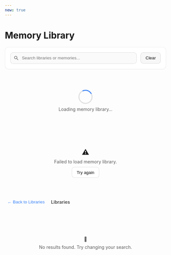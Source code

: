 ```yaml
---
new: true
---
```

# Memory Library


<div id="memory-lib-root" class="ml-prose-container">
  <!-- 工具条 -->
  <div class="ml-card">
    <div class="ml-toolbar">
      <div class="ml-input-wrap">
        <svg class="ml-icon" viewBox="0 0 24 24" aria-hidden="true">
          <path d="M15.5 14h-.79l-.28-.27A6.471 6.471 0 0 0 16 9.5 6.5 6.5 0 1 0 9.5 16c1.61 0 3.09-.59 4.23-1.57l.27.28v.79l5 4.99L20.49 19l-4.99-5zm-6 0C7.01 14 5 11.99 5 9.5S7.01 5 9.5 5 14 7.01 14 9.5 11.99 14 9.5 14z"/>
        </svg>
        <input id="ml-search" placeholder="Search libraries or memories..." />
      </div>
      <button id="ml-clear" class="ml-btn secondary">Clear</button>
    </div>
    <div id="ml-stats" class="ml-stats" hidden>
      <span>Showing <b id="ml-count">0</b> of <b id="ml-total">0</b> <span id="ml-type">items</span></span>
    </div>
  </div>

  <!-- 加载/错误 -->
  <div id="ml-loading" class="ml-loading">
    <div class="ml-spinner" aria-label="Loading"></div>
    <div class="ml-muted">Loading memory library…</div>
  </div>
  <div id="ml-error" class="ml-error" hidden>
    <div class="ml-error-icon">⚠️</div>
    <div class="ml-muted">Failed to load memory library.</div>
    <button id="ml-retry" class="ml-btn">Try again</button>
  </div>

  <!-- 面包屑 -->
  <div id="ml-crumb" class="ml-crumb" hidden>
    <button id="ml-back" class="ml-link">← Back to Libraries</button>
    <div class="ml-crumb-title" id="ml-crumb-title">Libraries</div>
  </div>

  <!-- 列表容器 -->
  <div id="ml-libraries" class="ml-grid" hidden></div>
  <div id="ml-memories" class="ml-grid" hidden></div>

  <!-- 空态 -->
  <div id="ml-empty" class="ml-empty" hidden>
    <div class="ml-empty-icon">🔎</div>
    <div class="ml-muted">No results found. Try changing your search.</div>
  </div>
</div>

<!-- 详情弹窗 -->
<dialog id="ml-modal" class="ml-modal">
  <form method="dialog" class="ml-modal-card">
    <div class="ml-modal-header">
      <div>
        <div class="ml-chip" id="ml-modal-lib"></div>
        <div class="ml-chip success" id="ml-modal-score" hidden></div>
      </div>
      <button class="ml-close" aria-label="Close">✕</button>
    </div>

    <div class="ml-modal-section">
      <div class="ml-section-title">When to use</div>
      <div class="ml-code" id="ml-modal-when"></div>
    </div>

    <div class="ml-modal-section">
      <div class="ml-section-title">Memory</div>
      <div class="ml-note" id="ml-modal-content"></div>
    </div>

    <div class="ml-modal-section">
      <div class="ml-section-title">Metadata</div>
      <div class="ml-meta">
        <div><span>Author</span><b id="ml-modal-author"></b></div>
        <div><span>Created</span><b id="ml-modal-created"></b></div>
        <div><span>Memory ID</span><b id="ml-modal-id" class="mono"></b></div>
        <div><span>Workspace</span><b id="ml-modal-ws" class="mono"></b></div>
      </div>
    </div>

    <div class="ml-modal-footer">
      <button class="ml-btn secondary" value="cancel">Close</button>
    </div>
  </form>
</dialog>

<style>
/* —— 基于 shadcn/mkdocs 主题变量，尽量少写硬编码颜色 —— */
:root {
  --ml-radius: .75rem;
  --ml-gap: 1rem;
  --ml-shadow: 0 6px 24px rgba(0,0,0,.08);
}
@media (prefers-color-scheme: dark) {
  /* 主题会处理色板，这里不额外覆盖 */
}

/* 容器与卡片 */
.ml-prose-container { display: grid; gap: var(--ml-gap); }
.ml-card {
  background: var(--background, #fff);
  color: var(--foreground, #0a0a0a);
  border: 1px solid var(--border, rgba(0,0,0,.08));
  border-radius: var(--ml-radius);
  padding: 1rem;
  box-shadow: var(--shadow, 0 1px 0 rgba(0,0,0,.02));
}
.ml-grid {
  display: grid;
  gap: var(--ml-gap);
  grid-template-columns: repeat(1, minmax(0,1fr));
}
@media (min-width: 640px){ .ml-grid{ grid-template-columns: repeat(2, minmax(0,1fr)); } }
@media (min-width: 1024px){ .ml-grid{ grid-template-columns: repeat(3, minmax(0,1fr)); } }

.ml-card-item{
  background: var(--card, var(--background, #fff));
  border: 1px solid var(--border, rgba(0,0,0,.08));
  border-radius: var(--ml-radius);
  padding: 1rem;
  transition: transform .18s ease, box-shadow .18s ease, border-color .18s ease;
  cursor: pointer;
}
.ml-card-item:hover{
  transform: translateY(-2px);
  box-shadow: var(--ml-shadow);
  border-color: var(--primary, #3b82f6);
}
.ml-card-head{ display:flex; align-items:flex-start; justify-content:space-between; gap:.75rem; margin-bottom:.5rem; }
.ml-card-title{ font-weight: 650; font-size: 1rem; }
.ml-card-sub{ font-size: .85rem; opacity: .7; }
.ml-card-sample{ margin-top:.5rem; font-size:.92rem; line-height:1.5; opacity:.9; display:-webkit-box; -webkit-line-clamp:3; -webkit-box-orient:vertical; overflow:hidden; }
.ml-card-foot{ display:flex; justify-content:space-between; align-items:center; border-top:1px solid var(--border, rgba(0,0,0,.08)); padding-top:.5rem; margin-top:.75rem; font-size:.85rem; opacity:.8; }

/* 工具条与输入 */
.ml-toolbar{ display:flex; gap:.75rem; align-items:center; justify-content:space-between; flex-wrap:wrap; }
.ml-input-wrap{ position:relative; flex:1; min-width: 260px; }
.ml-input-wrap input{
  width:100%; padding:.6rem .9rem .6rem 2.2rem; border-radius:.6rem;
  border:1px solid var(--border, rgba(0,0,0,.12));
  background: var(--muted, rgba(0,0,0,.02));
  color: var(--foreground, #0a0a0a);
  outline:none;
}
.ml-input-wrap input:focus{
  border-color: var(--primary, #3b82f6);
  box-shadow: 0 0 0 3px color-mix(in srgb, var(--primary, #3b82f6) 22%, transparent);
  background: var(--background, #fff);
}
.ml-icon{ position:absolute; left:.6rem; top:50%; transform:translateY(-50%); width:1.1rem; height:1.1rem; opacity:.6; }

.ml-btn{
  border:1px solid var(--border, rgba(0,0,0,.12));
  background: var(--accent, var(--background, #fff));
  color: var(--foreground, #0a0a0a);
  padding:.55rem .9rem; border-radius:.55rem; cursor:pointer;
}
.ml-btn.secondary{ background: var(--muted, rgba(0,0,0,.03)); }
.ml-btn:hover{ border-color: var(--primary, #3b82f6); }

/* 统计/面包屑 */
.ml-stats{ margin-top:.5rem; font-size:.9rem; opacity:.8; }
.ml-crumb{ display:flex; align-items:center; gap:.75rem; }
.ml-link{ background:none; border:none; color: var(--primary, #3b82f6); cursor:pointer; padding:.25rem .5rem; border-radius:.4rem; }
.ml-link:hover{ text-decoration: underline; }
.ml-crumb-title{ font-weight:600; opacity:.8; }

/* 状态区 */
.ml-loading, .ml-error, .ml-empty{ display:grid; justify-items:center; gap:.5rem; padding:3rem 1rem; }
.ml-spinner{
  width:38px; height:38px; border-radius:999px; border:3px solid color-mix(in srgb, var(--foreground,#000) 12%, transparent);
  border-top-color: var(--primary,#3b82f6); animation: ml-spin 1s linear infinite;
}
@keyframes ml-spin{ to{ transform: rotate(360deg); } }
.ml-muted{ opacity:.7; }
.ml-error-icon{ font-size:1.4rem; }

/* 标签/块 */
.ml-chip{ display:inline-block; padding:.25rem .55rem; border-radius:999px; font-size:.78rem;
  background: color-mix(in srgb, var(--primary,#3b82f6) 12%, transparent); color: var(--primary,#3b82f6);
}
.ml-chip.success{
  background: color-mix(in srgb, #16a34a 14%, transparent);
  color: #16a34a;
}
.ml-code{
  font-family: ui-monospace, SFMono-Regular, Menlo, Monaco, Consolas, "Liberation Mono", monospace;
  background: var(--muted, rgba(0,0,0,.04)); border:1px solid var(--border, rgba(0,0,0,.08));
  padding:.75rem; border-radius:.6rem; white-space:pre-wrap;
}
.ml-note{
  background: color-mix(in srgb, #f59e0b 9%, transparent);
  border:1px solid color-mix(in srgb, #f59e0b 28%, transparent);
  padding:.75rem; border-radius:.6rem;
}

/* 元数据 */
.ml-meta{ display:grid; grid-template-columns: repeat(1, minmax(0,1fr)); gap:.5rem; }
@media (min-width: 640px){ .ml-meta{ grid-template-columns: repeat(2, minmax(0,1fr)); } }
.ml-meta > div{ display:flex; justify-content:space-between; align-items:center; padding:.5rem .75rem;
  border:1px dashed var(--border, rgba(0,0,0,.12)); border-radius:.5rem; background: var(--background, #fff);
}
.ml-meta span{ opacity:.7; }
.mono{ font-family: ui-monospace, SFMono-Regular, Menlo, Monaco, Consolas, monospace; }

/* 弹窗 */
.ml-modal{ padding:0; border:none; background: transparent; }
.ml-modal[open]{ display:grid; align-items:center; justify-items:center; }
.ml-modal::backdrop{ background: rgba(0,0,0,.45); }
.ml-modal-card{
  width:min(100%, 960px); max-height: 85vh; overflow:auto;
  background: var(--background, #fff); color: var(--foreground,#0a0a0a);
  border:1px solid var(--border, rgba(0,0,0,.1)); border-radius: var(--ml-radius);
  padding: 1rem; box-shadow: var(--ml-shadow);
}
.ml-modal-header{ display:flex; justify-content:space-between; align-items:center; gap:.75rem; margin-bottom:.5rem; }
.ml-close{ border:none; background:none; font-size:1.1rem; cursor:pointer; opacity:.6; }
.ml-close:hover{ opacity:1; }
.ml-modal-section{ display:grid; gap:.35rem; margin-top:.75rem; }
.ml-section-title{ font-weight:650; opacity:.85; }
.ml-modal-footer{ display:flex; justify-content:flex-end; margin-top:1rem; }
</style>

<script>
(() => {
  // —— State
  let ALL = [];
  let GROUPED = {};
  let VIEW = "libraries"; // "libraries" | "memories"
  let CURR = null;

  // —— DOM
  const $ = (id) => document.getElementById(id);
  const elLoading = $("ml-loading");
  const elError = $("ml-error");
  const elRetry = $("ml-retry");
  const elLibraries = $("ml-libraries");
  const elMemories = $("ml-memories");
  const elEmpty = $("ml-empty");
  const elSearch = $("ml-search");
  const elClear = $("ml-clear");
  const elStats = $("ml-stats");
  const elCount = $("ml-count");
  const elTotal = $("ml-total");
  const elType = $("ml-type");
  const elCrumb = $("ml-crumb");
  const elBack = $("ml-back");
  const elCrumbTitle = $("ml-crumb-title");
  const dlg = $("ml-modal");

  const mLib = $("ml-modal-lib");
  const mScore = $("ml-modal-score");
  const mWhen = $("ml-modal-when");
  const mCont = $("ml-modal-content");
  const mAuth = $("ml-modal-author");
  const mCreated = $("ml-modal-created");
  const mId = $("ml-modal-id");
  const mWs = $("ml-modal-ws");

  // —— Config：JSONL 文件位于本页同级目录（docs/library/）
  const BASE = "..";
  const FILES = [
    "appworld.jsonl",
    "bfcl_v3.jsonl",
    // 需要的话在这里继续添加文件名
  ];

  // —— Utils
  function show(el){ el.hidden = false; }
  function hide(el){ el.hidden = true; }
  function setLoading(on){
    on ? (show(elLoading), [elError, elLibraries, elMemories, elEmpty, elStats, elCrumb].forEach(hide))
       : hide(elLoading);
  }
  function setError(on){ on ? (show(elError), [elLoading].forEach(hide)) : hide(elError); }
  function clampTxt(s, n){ if(!s) return ""; return s.length<=n? s : s.slice(0,n)+"…"; }
  const fmtDate = (t)=> t ? new Date(t).toLocaleDateString() : "Unknown";
  function debounce(fn, ms=250){ let t; return (...a)=>{ clearTimeout(t); t=setTimeout(()=>fn(...a), ms); }; }

  // —— Data Loading
  async function loadAll(){
    setLoading(true); setError(false);
    try{
      const arr = await Promise.all(FILES.map(async f=>{
        try{
          const res = await fetch(`${BASE}/${f}`);
          if(!res.ok) return [];
          const txt = await res.text();
          return txt.split("\n").filter(l=>l.trim()).map(line=>{
            try{
              const obj = JSON.parse(line);
              obj._library = f.replace(/\.jsonl$/,"");
              return obj;
            }catch{ return null; }
          }).filter(Boolean);
        }catch{ return []; }
      }));
      ALL = arr.flat();
      if(!ALL.length) throw new Error("no data");
      GROUPED = ALL.reduce((acc,m)=>{
        (acc[m._library] ||= []).push(m);
        return acc;
      }, {});
      renderLibraries();
    }catch(e){
      setError(true);
    }finally{
      setLoading(false);
    }
  }

  // —— Render
  function renderLibraries(list){
    VIEW = "libraries"; CURR = null;
    hide(elMemories); hide(elEmpty); show(elLibraries);
    hide(elCrumb);
    elCrumbTitle.textContent = "Libraries";
    elType.textContent = "libraries";

    const libs = list ?? Object.keys(GROUPED);
    if(!libs.length){ hide(elLibraries); show(elEmpty); hide(elStats); return; }

    elLibraries.innerHTML = libs.map(name=>{
      const arr = GROUPED[name];
      const sample = arr[0] || {};
      const sampleText = sample.when_to_use || sample.content || "No description available";
      const author = sample.author || "Unknown";
      return `
        <div class="ml-card-item" data-lib="${name}">
          <div class="ml-card-head">
            <div>
              <div class="ml-card-title">${name}</div>
              <div class="ml-card-sub">${arr.length} memories</div>
            </div>
            <div class="ml-chip">DB</div>
          </div>
          <div class="ml-card-sample">${clampTxt(sampleText, 180)}</div>
          <div class="ml-card-foot">
            <span>👤 ${author}</span>
            <span>View →</span>
          </div>
        </div>
      `;
    }).join("");

    bindLibraryClicks();
    show(elStats);
    $("ml-count").textContent = libs.length;
    $("ml-total").textContent = Object.keys(GROUPED).length;
  }

  function renderMemories(memList){
    VIEW = "memories";
    hide(elLibraries); hide(elEmpty); show(elMemories);
    show(elCrumb);
    elType.textContent = "memories";
    elCrumbTitle.textContent = `Exploring ${CURR}`;

    if(!memList?.length){ hide(elMemories); show(elEmpty); hide(elStats); return; }
    elMemories.innerHTML = memList.map((m,idx)=>`
      <div class="ml-card-item" data-idx="${idx}">
        <div class="ml-card-head">
          <div class="ml-chip">${m._library}</div>
          ${m.score ? `<div class="ml-chip success">Score: ${m.score}</div>` : ""}
        </div>
        <div class="ml-card-sample"><b>When to use:</b> ${clampTxt(m.when_to_use || "No specific guidance provided", 140)}</div>
        <div class="ml-card-foot">
          <span>👤 ${m.author || "Unknown"}</span>
          <span>Details →</span>
        </div>
      </div>
    `).join("");

    // 绑定卡片 → 打开弹窗
    [...elMemories.querySelectorAll(".ml-card-item")].forEach(card=>{
      card.addEventListener("click", ()=>{
        const idx = Number(card.getAttribute("data-idx"));
        const m = GROUPED[CURR][idx];
        mLib.textContent = m._library;
        const hasScore = "score" in m && m.score !== null && m.score !== undefined;
        if(hasScore){ mScore.textContent = `Score: ${m.score}`; mScore.hidden = false; } else { mScore.hidden = true; }
        mWhen.textContent = m.when_to_use || "No specific guidance provided";
        mCont.textContent = m.content || "No content available";
        mAuth.textContent = m.author || "Unknown";
        mCreated.textContent = fmtDate(m.time_created);
        mId.textContent = m.memory_id || "N/A";
        mWs.textContent = m.workspace_id || "N/A";
        dlg.showModal();
      });
    });

    show(elStats);
    $("ml-count").textContent = memList.length;
    $("ml-total").textContent = memList.length;
  }

  function bindLibraryClicks(){
    [...elLibraries.querySelectorAll(".ml-card-item")].forEach(card=>{
      card.addEventListener("click", ()=>{
        CURR = card.getAttribute("data-lib");
        renderMemories(GROUPED[CURR]);
      });
    });
  }

  // —— Search
  function handleSearch(){
    const q = elSearch.value.trim().toLowerCase();
    if(!q){
      if(VIEW==="libraries") renderLibraries();
      else renderMemories(GROUPED[CURR]);
      return;
    }
    if(VIEW==="libraries"){
      const libs = Object.keys(GROUPED).filter(name=>{
        const arr = GROUPED[name];
        return name.toLowerCase().includes(q) ||
          arr.some(m => (m.when_to_use||"").toLowerCase().includes(q) ||
                         (m.content||"").toLowerCase().includes(q) ||
                         (m.author||"").toLowerCase().includes(q));
      });
      renderLibraries(libs);
    }else{
      const arr = GROUPED[CURR] || [];
      const filtered = arr.filter(m =>
        (m.when_to_use||"").toLowerCase().includes(q) ||
        (m.content||"").toLowerCase().includes(q) ||
        (m.author||"").toLowerCase().includes(q)
      );
      renderMemories(filtered);
    }
  }

  // —— Events
  elRetry?.addEventListener("click", loadAll);
  elBack?.addEventListener("click", ()=> renderLibraries());
  elSearch?.addEventListener("input", debounce(handleSearch, 250));
  elClear?.addEventListener("click", ()=>{
    elSearch.value = ""; handleSearch();
  });

  // —— Init
  document.addEventListener("DOMContentLoaded", loadAll);
})();
</script>